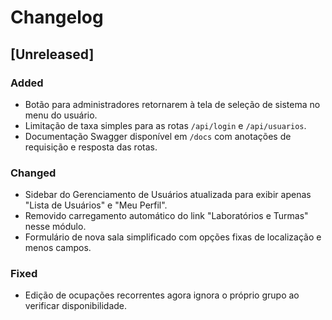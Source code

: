# Changelog

## [Unreleased]
### Added
- Botão para administradores retornarem à tela de seleção de sistema no menu do usuário.
- Limitação de taxa simples para as rotas `/api/login` e `/api/usuarios`.
- Documentação Swagger disponível em `/docs` com anotações de requisição e resposta das rotas.
### Changed
- Sidebar do Gerenciamento de Usuários atualizada para exibir apenas "Lista de Usuários" e "Meu Perfil".
- Removido carregamento automático do link "Laboratórios e Turmas" nesse módulo.
- Formulário de nova sala simplificado com opções fixas de localização e menos campos.
### Fixed
- Edição de ocupações recorrentes agora ignora o próprio grupo ao verificar disponibilidade.
